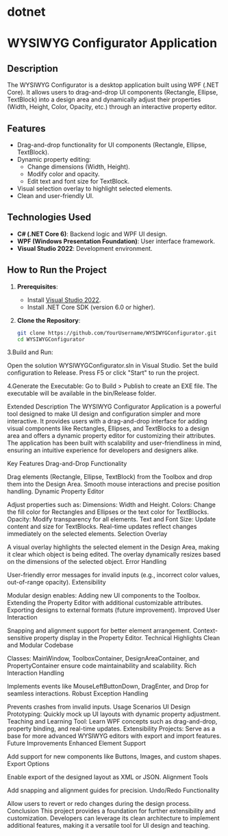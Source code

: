 # dotnet
# WYSIWYG Configurator Application

## Description
The WYSIWYG Configurator is a desktop application built using WPF (.NET Core). 
It allows users to drag-and-drop UI components (Rectangle, Ellipse, TextBlock) 
into a design area and dynamically adjust their properties (Width, Height, Color, Opacity, etc.) 
through an interactive property editor.

## Features
- Drag-and-drop functionality for UI components (Rectangle, Ellipse, TextBlock).
- Dynamic property editing:
  - Change dimensions (Width, Height).
  - Modify color and opacity.
  - Edit text and font size for TextBlock.
- Visual selection overlay to highlight selected elements.
- Clean and user-friendly UI.

## Technologies Used
- **C# (.NET Core 6)**: Backend logic and WPF UI design.
- **WPF (Windows Presentation Foundation)**: User interface framework.
- **Visual Studio 2022**: Development environment.

## How to Run the Project
1. **Prerequisites**:
   - Install [Visual Studio 2022](https://visualstudio.microsoft.com/).
   - Install .NET Core SDK (version 6.0 or higher).

2. **Clone the Repository**:
   ```bash   
   git clone https://github.com/YourUsername/WYSIWYGConfigurator.git
   cd WYSIWYGConfigurator
3.Build and Run:

Open the solution WYSIWYGConfigurator.sln in Visual Studio.
Set the build configuration to Release.
Press F5 or click "Start" to run the project.

4.Generate the Executable:
Go to Build > Publish to create an EXE file.
The executable will be available in the bin/Release folder.

Extended Description
The WYSIWYG Configurator Application is a powerful tool designed to make UI design and configuration simpler and more interactive. It provides users with a drag-and-drop interface for adding visual components like Rectangles, Ellipses, and TextBlocks to a design area and offers a dynamic property editor for customizing their attributes. The application has been built with scalability and user-friendliness in mind, ensuring an intuitive experience for developers and designers alike.

Key Features
Drag-and-Drop Functionality

Drag elements (Rectangle, Ellipse, TextBlock) from the Toolbox and drop them into the Design Area.
Smooth mouse interactions and precise position handling.
Dynamic Property Editor

Adjust properties such as:
Dimensions: Width and Height.
Colors: Change the fill color for Rectangles and Ellipses or the text color for TextBlocks.
Opacity: Modify transparency for all elements.
Text and Font Size: Update content and size for TextBlocks.
Real-time updates reflect changes immediately on the selected elements.
Selection Overlay

A visual overlay highlights the selected element in the Design Area, making it clear which object is being edited.
The overlay dynamically resizes based on the dimensions of the selected object.
Error Handling

User-friendly error messages for invalid inputs (e.g., incorrect color values, out-of-range opacity).
Extensibility

Modular design enables:
Adding new UI components to the Toolbox.
Extending the Property Editor with additional customizable attributes.
Exporting designs to external formats (future improvement).
Improved User Interaction

Snapping and alignment support for better element arrangement.
Context-sensitive property display in the Property Editor.
Technical Highlights
Clean and Modular Codebase

Classes: MainWindow, ToolboxContainer, DesignAreaContainer, and PropertyContainer ensure code maintainability and scalability.
Rich Interaction Handling

Implements events like MouseLeftButtonDown, DragEnter, and Drop for seamless interactions.
Robust Exception Handling

Prevents crashes from invalid inputs.
Usage Scenarios
UI Design Prototyping: Quickly mock up UI layouts with dynamic property adjustment.
Teaching and Learning Tool: Learn WPF concepts such as drag-and-drop, property binding, and real-time updates.
Extensibility Projects: Serve as a base for more advanced WYSIWYG editors with export and import features.
Future Improvements
Enhanced Element Support

Add support for new components like Buttons, Images, and custom shapes.
Export Options

Enable export of the designed layout as XML or JSON.
Alignment Tools

Add snapping and alignment guides for precision.
Undo/Redo Functionality

Allow users to revert or redo changes during the design process.
Conclusion
This project provides a foundation for further extensibility and customization. Developers can leverage its clean architecture to implement additional features, making it a versatile tool for UI design and teaching.
